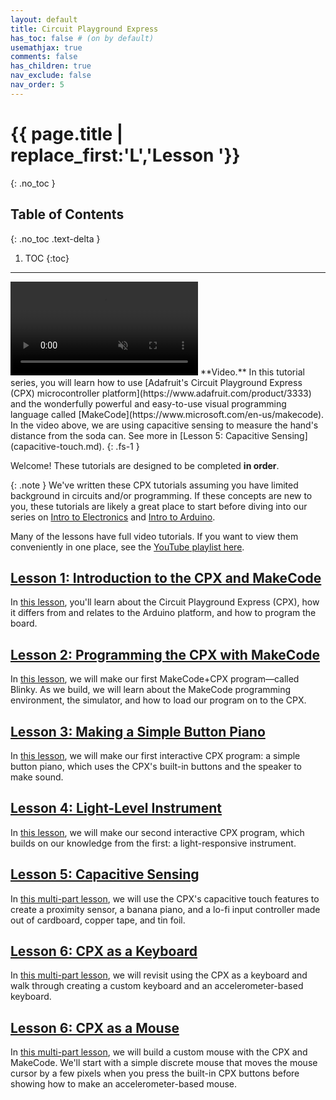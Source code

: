 ```yaml
---
layout: default
title: Circuit Playground Express
has_toc: false # (on by default)
usemathjax: true
comments: false
has_children: true
nav_exclude: false
nav_order: 5
---
```

# {{ page.title | replace_first:'L','Lesson '}}
{: .no_toc }

## Table of Contents
{: .no_toc .text-delta }

1. TOC
{:toc}
---

<video autoplay loop muted playsinline style="margin:0px">
  <source src="assets/videos/CPX_CapacitiveSensing_SodaCanProximityDetector_MakeCode_Optimized.mp4" type="video/mp4" />
</video>
**Video.** In this tutorial series, you will learn how to use [Adafruit's Circuit Playground Express (CPX) microcontroller platform](https://www.adafruit.com/product/3333) and the wonderfully powerful and easy-to-use visual programming language called [MakeCode](https://www.microsoft.com/en-us/makecode). In the video above, we are using capacitive sensing to measure the hand's distance from the soda can. See more in [Lesson 5: Capacitive Sensing](capacitive-touch.md).
{: .fs-1 }

Welcome! These tutorials are designed to be completed **in order**.

{: .note }
We've written these CPX tutorials assuming you have limited background in circuits and/or programming. If these concepts are new to you, these tutorials are likely a great place to start before diving into our series on [Intro to Electronics](../electronics/) and [Intro to Arduino](../arduino/).

Many of the lessons have full video tutorials. If you want to view them conveniently in one place, see the [YouTube playlist here](https://youtube.com/playlist?list=PLW7IRNr2aHZNWbCav5ez_dOus3o_qkHzv).

## [Lesson 1: Introduction to the CPX and MakeCode](cpx.md)

In [this lesson](cpx.md), you'll learn about the Circuit Playground Express (CPX), how it differs from and relates to the Arduino platform, and how to program the board.

## [Lesson 2: Programming the CPX with MakeCode](makecode.md)

In [this lesson](makecode.md), we will make our first MakeCode+CPX program—called Blinky. As we build, we will learn about the MakeCode programming environment, the simulator, and how to load our program on to the CPX.

## [Lesson 3: Making a Simple Button Piano](button-piano.md)

In [this lesson](button-piano.md), we will make our first interactive CPX program: a simple button piano, which uses the CPX's built-in buttons and the speaker to make sound.

## [Lesson 4: Light-Level Instrument](sensor-instrument.md)

In [this lesson](sensor-instrument.md), we will make our second interactive CPX program, which builds on our knowledge from the first: a light-responsive instrument.

## [Lesson 5: Capacitive Sensing](capacitive-touch.md)

In [this multi-part lesson](capacitive-touch.md), we will use the CPX's capacitive touch features to create a proximity sensor, a banana piano, and a lo-fi input controller made out of cardboard, copper tape, and tin foil.

## [Lesson 6: CPX as a Keyboard](cpx-keyboard.md)

In [this multi-part lesson](cpx-keyboard.md), we will revisit using the CPX as a keyboard and walk through creating a custom keyboard and an accelerometer-based keyboard.

## [Lesson 6: CPX as a Mouse](cpx-mouse.md)

In [this multi-part lesson](cpx-mouse.md), we will build a custom mouse with the CPX and MakeCode. We'll start with a simple discrete mouse that moves the mouse cursor by a few pixels when you press the built-in CPX buttons before showing how to make an accelerometer-based mouse.